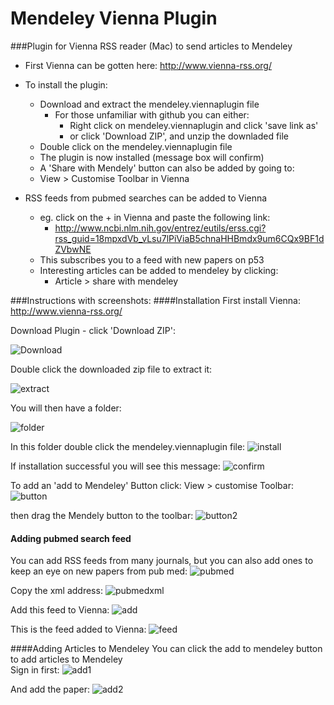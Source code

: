 # Mendeley Vienna Plugin

###Plugin for Vienna RSS reader (Mac) to send articles to Mendeley  
   - First Vienna can be gotten here: http://www.vienna-rss.org/  
   - To install the plugin:
     * Download and extract the mendeley.viennaplugin file
       * For those unfamiliar with github you can either:
         * Right click on mendeley.viennaplugin and click 'save link as'  
         * or click 'Download ZIP', and unzip the downladed file
     * Double click on the mendeley.viennaplugin file
     *  The plugin is now installed (message box will confirm)
     *  A 'Share with Mendely' button can also be added by going to:
       * View > Customise Toolbar in Vienna
  
   - RSS feeds from pubmed searches can be added to Vienna
     * eg. click on the + in Vienna and paste the following link:
         * http://www.ncbi.nlm.nih.gov/entrez/eutils/erss.cgi?rss_guid=18mpxdVb_vLsu7lPiViaB5chnaHHBmdx9um6CQx9BF1dZVbwNE
     * This subscribes you to a feed with new papers on p53
     * Interesting articles can be added to mendeley by clicking:
       * Article > share with mendeley

###Instructions with screenshots:
####Installation
First install Vienna: http://www.vienna-rss.org/

Download Plugin - click 'Download ZIP':

![Download](/screenshots/Download_plugin.png?raw=true)

Double click the downloaded zip file to extract it:

![extract](/screenshots/Extract_plugin.png?raw=true)

You will then have a folder:

![folder](/screenshots/Extract_plugin2.png?raw=true)

In this folder double click the mendeley.viennaplugin file:
![install](/screenshots/install_plugin.png?raw=true)

If installation successful you will see this message:
![confirm](/screenshots/Confirmation.png?raw=true)

To add an 'add to Mendeley' Button click: View > customise Toolbar:
![button](/screenshots/add_button1.png?raw=true)

then drag the Mendely button to the toolbar:
![button2](/screenshots/add_button2.png?raw=true)

#### Adding pubmed search feed
You can add RSS feeds from many journals, but you can also add ones to keep an eye on new papers from pub med:
![pubmed](/screenshots/pubmed_create_feed1.png?raw=true)

Copy the xml address:
![pubmedxml](/screenshots/pubmed_create_feed2.png?raw=true)

Add this feed to Vienna:
![add](/screenshots/add_feed_to_vienna.png?raw=true)

This is the feed added to Vienna:
![feed](/screenshots/pubmed_feed.png?raw=true)

####Adding Articles to Mendeley
You can click the add to mendeley button to add articles to Mendeley  
Sign in first:
![add1](/screenshots/sign_in.png?raw=true)

And add the paper:
![add2](/screenshots/save_to_mendeley.png?raw=true)




